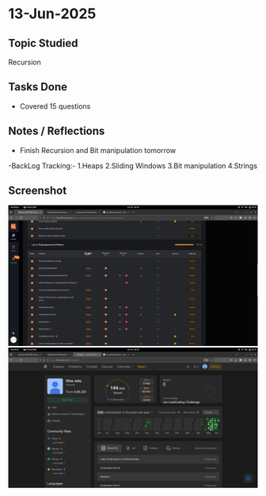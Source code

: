 # 13-Jun-2025

## Topic Studied
Recursion

## Tasks Done

- Covered 15 questions

## Notes / Reflections
- Finish Recursion and Bit manipulation tomorrow

-BackLog Tracking:-
1.Heaps
2.Sliding Windows
3.Bit manipulation
4.Strings

## Screenshot
![Profile Leetcode/Striver](../screenshots/31.1.png)
![Profile Leetcode/Striver](../screenshots/31.2.png) 
